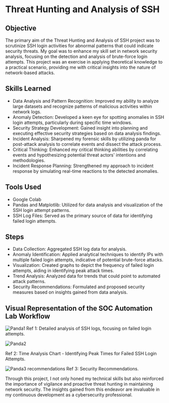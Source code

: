 # Threat Hunting and Analysis of SSH

## Objective

The primary aim of the Threat Hunting and Analysis of SSH project was to scrutinize SSH login activities for abnormal patterns that could indicate security threats. My goal was to enhance my skill set in network security analysis, focusing on the detection and analysis of brute-force login attempts. This project was an exercise in applying theoretical knowledge to a practical scenario, providing me with critical insights into the nature of network-based attacks.

## Skills Learned

- Data Analysis and Pattern Recognition: Improved my ability to analyze large datasets and recognize patterns of malicious activities within network logs.
- Anomaly Detection: Developed a keen eye for spotting anomalies in SSH login attempts, particularly during specific time windows.
- Security Strategy Development: Gained insight into planning and executing effective security strategies based on data analysis findings.
- Incident Analysis: Sharpened my forensic skills by utilizing panda for post-attack analysis to correlate events and dissect the attack process.
- Critical Thinking: Enhanced my critical thinking abilities by correlating events and hypothesizing potential threat actors' intentions and methodologies.
- Incident Response Planning: Strengthened my approach to incident response by simulating real-time reactions to the detected anomalies.

## Tools Used
- Google Colab
- Pandas and Matplotlib: Utilized for data analysis and visualization of the SSH login attempt patterns.
- SSH Log Files: Served as the primary source of data for identifying failed login attempts.


## Steps

- Data Collection: Aggregated SSH log data for analysis.
- Anomaly Identification: Applied analytical techniques to identify IPs with multiple failed login attempts, indicative of potential brute-force attacks.
- Visualization: Created graphs to depict the frequency of failed login attempts, aiding in identifying peak attack times.
- Trend Analysis: Analyzed data for trends that could point to automated attack patterns.
- Security Recommendations: Formulated and proposed security measures based on insights gained from data analysis.

## Visual Representation of the SOC Automation Lab Workflow

![Panda1](https://github.com/Falola-Uthman/Threat-Hunting-and-Analysis-of-SSH/assets/50869547/1a0bf84a-5fc0-485a-b07a-7267eb25a758)
Ref 1: Detailed analysis of SSH logs, focusing on failed login attempts.

![Panda2](https://github.com/Falola-Uthman/Threat-Hunting-and-Analysis-of-SSH/assets/50869547/32776308-daef-4005-9d11-d2a3598310b3)

Ref 2: Time Analysis Chart - Identifying Peak Times for Failed SSH Login Attempts.

![Panda3 recommendations](https://github.com/Falola-Uthman/Threat-Hunting-and-Analysis-of-SSH/assets/50869547/c4c475c1-5a60-4818-ab44-4bf1bf91ccc6)
Ref 3: Security Recommendations.

Through this project, I not only honed my technical skills but also reinforced the importance of vigilance and proactive threat hunting in maintaining network security. The insights gained from this endeavor are invaluable in my continuous development as a cybersecurity professional.
